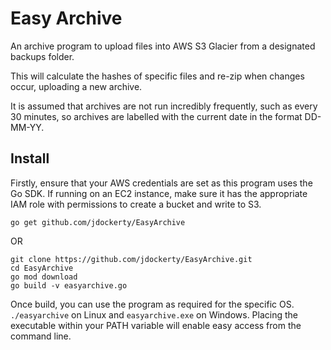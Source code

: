 # Easy Archive
An archive program to upload files into AWS S3 Glacier from a designated backups folder.

This will calculate the hashes of specific files and re-zip when changes occur, uploading a new archive.

It is assumed that archives are not run incredibly frequently, such as every 30 minutes, so archives are labelled with the current date in the format DD-MM-YY.

## Install

Firstly, ensure that your AWS credentials are set as this program uses the Go SDK. If running on an EC2 instance, make sure it has the appropriate IAM role with permissions to create a bucket and write to S3.
```
go get github.com/jdockerty/EasyArchive
```
OR
```
git clone https://github.com/jdockerty/EasyArchive.git
cd EasyArchive
go mod download
go build -v easyarchive.go
```

Once build, you can use the program as required for the specific OS. `./easyarchive` on Linux and `easyarchive.exe` on Windows. Placing the executable within your PATH variable will enable easy access from the command line.